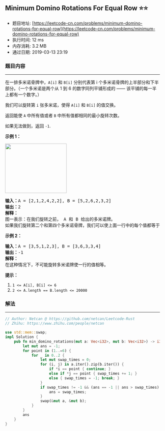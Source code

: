 ## Minimum Domino Rotations For Equal Row :star::star:
- 题目地址: [https://leetcode-cn.com/problems/minimum-domino-rotations-for-equal-row](https://leetcode-cn.com/problems/minimum-domino-rotations-for-equal-row)
- 执行时间: 12 ms 
- 内存消耗: 3.2 MB
- 通过日期: 2019-03-13 23:19

### 题目内容
---
<p>在一排多米诺骨牌中，<code>A[i]</code> 和 <code>B[i]</code> 分别代表第 i 个多米诺骨牌的上半部分和下半部分。（一个多米诺是两个从 1 到 6 的数字同列平铺形成的 —— 该平铺的每一半上都有一个数字。）</p>

<p>我们可以旋转第 <code>i</code> 张多米诺，使得 <code>A[i]</code> 和 <code>B[i]</code> 的值交换。</p>

<p>返回能使 <code>A</code> 中所有值或者 <code>B</code> 中所有值都相同的最小旋转次数。</p>

<p>如果无法做到，返回 <code>-1</code>.</p>



<p><strong>示例 1：</strong></p>

<p><img alt="" src="https://assets.leetcode-cn.com/aliyun-lc-upload/uploads/2019/03/08/domino.png" style="height: 161px; width: 200px;"></p>

<pre><strong>输入：</strong>A = [2,1,2,4,2,2], B = [5,2,6,2,3,2]
<strong>输出：</strong>2
<strong>解释：</strong>
图一表示：在我们旋转之前， A 和 B 给出的多米诺牌。
如果我们旋转第二个和第四个多米诺骨牌，我们可以使上面一行中的每个值都等于 2，如图二所示。
</pre>

<p><strong>示例 2：</strong></p>

<pre><strong>输入：</strong>A = [3,5,1,2,3], B = [3,6,3,3,4]
<strong>输出：</strong>-1
<strong>解释：</strong>
在这种情况下，不可能旋转多米诺牌使一行的值相等。
</pre>



<p><strong>提示：</strong></p>

<ol>
	<li><code>1 <= A[i], B[i] <= 6</code></li>
	<li><code>2 <= A.length == B.length <= 20000</code></li>
</ol>


### 解法
---
```rust
// Author: Netcan @ https://github.com/netcan/Leetcode-Rust
// Zhihu: https://www.zhihu.com/people/netcan

use std::mem::swap;
impl Solution {
    pub fn min_domino_rotations(mut a: Vec<i32>, mut b: Vec<i32>) -> i32 {
        let mut ans = -1;
        for point in (1..=6) {
            for _ in 0..2 {
                let mut swap_times = 0;
                for (i, j) in a.iter().zip(b.iter()) {
                    if *i == point { continue; }
                    else if *j == point { swap_times += 1; }
                    else { swap_times = -1; break; }
                }
                if swap_times != -1 && (ans == -1 || ans > swap_times) {
                    ans = swap_times;
                }
                swap(&mut a, &mut b);
            }
        }
        ans
    }
}

```